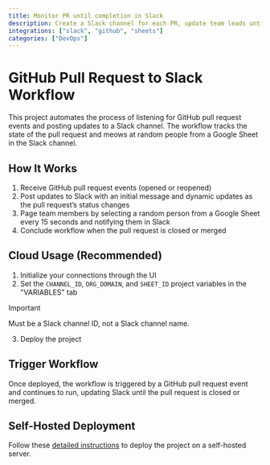 ```yaml
---
title: Monitor PR until completion in Slack
description: Create a Slack channel for each PR, update team leads until completion
integrations: ["slack", "github", "sheets"]
categories: ["DevOps"]
---
```


# GitHub Pull Request to Slack Workflow

This project automates the process of listening for GitHub pull request events and posting updates to a Slack channel. The workflow tracks the state of the pull request and meows at random people from a Google Sheet in the Slack channel.

## How It Works

1.	Receive GitHub pull request events (opened or reopened)
2.	Post updates to Slack with an initial message and dynamic updates as the pull request’s status changes
3.	Page team members by selecting a random person from a Google Sheet every 15 seconds and notifying them in Slack
4.	Conclude workflow when the pull request is closed or merged

## Cloud Usage (Recommended)

1. Initialize your connections through the UI
2. Set the `CHANNEL_ID`, `ORG_DOMAIN`, and `SHEET_ID` project variables in the "VARIABLES" tab

> [!IMPORTANT]
> Must be a Slack channel ID, not a Slack channel name.

3. Deploy the project

## Trigger Workflow

Once deployed, the workflow is triggered by a GitHub pull request event and continues to run, updating Slack until the pull request is closed or merged.

## Self-Hosted Deployment

Follow these [detailed instructions](https://docs.autokitteh.com/get_started/deployment) to deploy the project on a self-hosted server.
